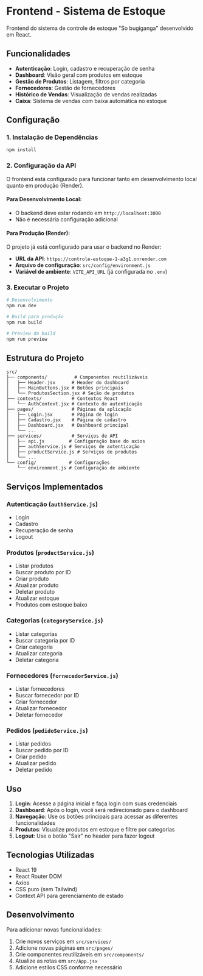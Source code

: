 # Frontend - Sistema de Estoque

Frontend do sistema de controle de estoque "So bugiganga" desenvolvido em React.

## Funcionalidades

- **Autenticação**: Login, cadastro e recuperação de senha
- **Dashboard**: Visão geral com produtos em estoque
- **Gestão de Produtos**: Listagem, filtros por categoria
- **Fornecedores**: Gestão de fornecedores
- **Histórico de Vendas**: Visualização de vendas realizadas
- **Caixa**: Sistema de vendas com baixa automática no estoque

## Configuração

### 1. Instalação de Dependências

```bash
npm install
```

### 2. Configuração da API

O frontend está configurado para funcionar tanto em desenvolvimento local quanto em produção (Render).

#### Para Desenvolvimento Local:
- O backend deve estar rodando em `http://localhost:3000`
- Não é necessária configuração adicional

#### Para Produção (Render):
O projeto já está configurado para usar o backend no Render:
- **URL da API**: `https://controle-estoque-1-a3g1.onrender.com`
- **Arquivo de configuração**: `src/config/environment.js`
- **Variável de ambiente**: `VITE_API_URL` (já configurada no `.env`)

### 3. Executar o Projeto

```bash
# Desenvolvimento
npm run dev

# Build para produção
npm run build

# Preview da build
npm run preview
```

## Estrutura do Projeto

```
src/
├── components/          # Componentes reutilizáveis
│   ├── Header.jsx      # Header do dashboard
│   ├── MainButtons.jsx # Botões principais
│   └── ProdutosSection.jsx # Seção de produtos
├── contexts/           # Contextos React
│   └── AuthContext.jsx # Contexto de autenticação
├── pages/              # Páginas da aplicação
│   ├── Login.jsx       # Página de login
│   ├── Cadastro.jsx    # Página de cadastro
│   ├── Dashboard.jsx   # Dashboard principal
│   └── ...
├── services/           # Serviços de API
│   ├── api.js         # Configuração base do axios
│   ├── authService.js # Serviços de autenticação
│   ├── productService.js # Serviços de produtos
│   └── ...
└── config/            # Configurações
    └── environment.js # Configuração de ambiente
```

## Serviços Implementados

### Autenticação (`authService.js`)
- Login
- Cadastro
- Recuperação de senha
- Logout

### Produtos (`productService.js`)
- Listar produtos
- Buscar produto por ID
- Criar produto
- Atualizar produto
- Deletar produto
- Atualizar estoque
- Produtos com estoque baixo

### Categorias (`categoryService.js`)
- Listar categorias
- Buscar categoria por ID
- Criar categoria
- Atualizar categoria
- Deletar categoria

### Fornecedores (`fornecedorService.js`)
- Listar fornecedores
- Buscar fornecedor por ID
- Criar fornecedor
- Atualizar fornecedor
- Deletar fornecedor

### Pedidos (`pedidoService.js`)
- Listar pedidos
- Buscar pedido por ID
- Criar pedido
- Atualizar pedido
- Deletar pedido

## Uso

1. **Login**: Acesse a página inicial e faça login com suas credenciais
2. **Dashboard**: Após o login, você será redirecionado para o dashboard
3. **Navegação**: Use os botões principais para acessar as diferentes funcionalidades
4. **Produtos**: Visualize produtos em estoque e filtre por categorias
5. **Logout**: Use o botão "Sair" no header para fazer logout

## Tecnologias Utilizadas

- React 19
- React Router DOM
- Axios
- CSS puro (sem Tailwind)
- Context API para gerenciamento de estado

## Desenvolvimento

Para adicionar novas funcionalidades:

1. Crie novos serviços em `src/services/`
2. Adicione novas páginas em `src/pages/`
3. Crie componentes reutilizáveis em `src/components/`
4. Atualize as rotas em `src/App.jsx`
5. Adicione estilos CSS conforme necessário
